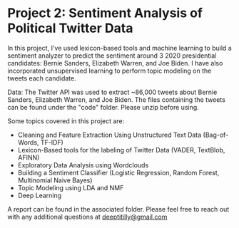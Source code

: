 # Project 2: Sentiment Analysis of Political Twitter Data

In this project, I've used lexicon-based tools and machine learning to build a sentiment analyzer to predict the sentiment around 3 2020 presidential candidates: Bernie Sanders, Elizabeth Warren, and Joe Biden. I have also incorporated unsupervised learning to perform topic modeling on the tweets each candidate.

Data: The Twitter API was used to extract ~86,000 tweets about Bernie Sanders, Elizabeth Warren, and Joe Biden. The files containing the tweets can be found under the "code" folder. Please unzip before using.

Some topics covered in this project are:
- Cleaning and Feature Extraction Using Unstructured Text Data (Bag-of-Words, TF-IDF)
- Lexicon-Based tools for the labeling of Twitter Data (VADER, TextBlob, AFINN)
- Exploratory Data Analysis using Wordclouds
- Building a Sentiment Classifier (Logistic Regression, Random Forest, Multinomial Naive Bayes)
- Topic Modeling using LDA and NMF
- Deep Learning

A report can be found in the associated folder. Please feel free to reach out with any additional questions at deeptitilly@gmail.com
